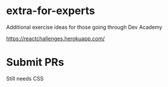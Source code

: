 # extra-for-experts
Additional exercise ideas for those going through Dev Academy

https://reactchallenges.herokuapp.com/

# Submit PRs
Still needs CSS

